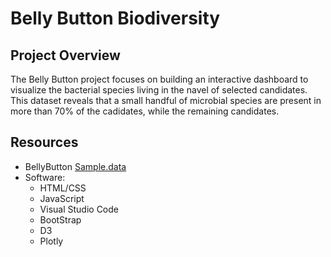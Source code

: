 # Belly Button Biodiversity

## Project Overview
The Belly Button project focuses on building an interactive dashboard to visualize the bacterial species living in the navel of selected candidates. This dataset reveals that a small handful of microbial species are present in more than 70% of the cadidates, while the remaining candidates.

## Resources
- BellyButton [Sample.data ](https://github.com/jbailey2705/jbailey2705.github.io/blob/main/samples.json)
- Software: 
  * HTML/CSS
  * JavaScript
  * Visual Studio Code
  * BootStrap
  * D3
  * Plotly




